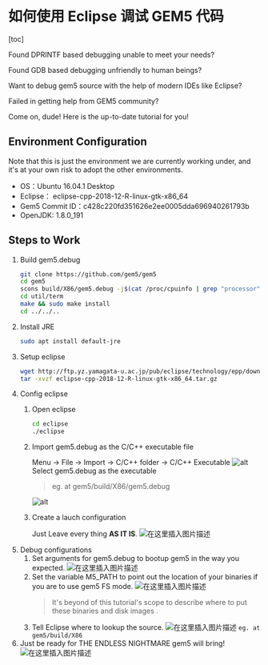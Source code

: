 # 如何使用 Eclipse 调试 GEM5 代码

[toc]

Found DPRINTF based debugging unable to meet your needs?

Found GDB based debugging unfriendly to human beings?

Want to debug gem5 source with the help of modern IDEs like Eclipse?

Failed in getting help from GEM5 community?

Come on, dude! Here is the up-to-date tutorial for you!

## Environment Configuration

Note that this is just the environment we are currently working under, and it's at your own risk to adopt the other environments.

* OS：Ubuntu 16.04.1 Desktop
* Eclipse： eclipse-cpp-2018-12-R-linux-gtk-x86_64
* Gem5 Commit ID：c428c220fd351626e2ee0005dda696940261793b
* OpenJDK: 1.8.0_191

## Steps to Work

1. Build gem5.debug
    ```bash
    git clone https://github.com/gem5/gem5
    cd gem5
    scons build/X86/gem5.debug -j$(cat /proc/cpuinfo | grep "processor" | wc -l)
    cd util/term
    make && sudo make install
    cd ../../..
    ```
1. Install JRE
    ```bash
    sudo apt install default-jre
    ```
1. Setup eclipse
    ```bash
    wget http://ftp.yz.yamagata-u.ac.jp/pub/eclipse/technology/epp/downloads/release/2018-12/R/eclipse-cpp-2018-12-R-linux-gtk-x86_64.tar.gz
    tar -xvzf eclipse-cpp-2018-12-R-linux-gtk-x86_64.tar.gz
    ```
1. Config eclipse
    1. Open eclipse
        ```bash
        cd eclipse
        ./eclipse
        ```
	1. Import gem5.debug as the C/C++ executable file

        Menu -> File -> Import -> C/C\++ folder -> C/C++ Executable 
        ![alt](https://img-blog.csdnimg.cn/20181229085920483.png?x-oss-process=image/watermark,type_ZmFuZ3poZW5naGVpdGk,shadow_10,text_aHR0cHM6Ly9ibG9nLmNzZG4ubmV0L21hb2tlbG9uZzk1,size_16,color_FFFFFF,t_70)
        Select gem5.debug as the executable

        > eg. at gem5/build/X86/gem5.debug
        
        ![alt](https://img-blog.csdnimg.cn/20181229085955148.png?x-oss-process=image/watermark,type_ZmFuZ3poZW5naGVpdGk,shadow_10,text_aHR0cHM6Ly9ibG9nLmNzZG4ubmV0L21hb2tlbG9uZzk1,size_16,color_FFFFFF,t_70)
	1. Create a lauch configuration

        Just Leave every thing **AS IT IS**.
        ![在这里插入图片描述](https://img-blog.csdnimg.cn/2018122909004745.png?x-oss-process=image/watermark,type_ZmFuZ3poZW5naGVpdGk,shadow_10,text_aHR0cHM6Ly9ibG9nLmNzZG4ubmV0L21hb2tlbG9uZzk1,size_16,color_FFFFFF,t_70)	
1. Debug configurations
	1. Set arguments for gem5.debug to bootup gem5 in the way you expected.
            		![在这里插入图片描述](https://img-blog.csdnimg.cn/20181229090107299.png?x-oss-process=image/watermark,type_ZmFuZ3poZW5naGVpdGk,shadow_10,text_aHR0cHM6Ly9ibG9nLmNzZG4ubmV0L21hb2tlbG9uZzk1,size_16,color_FFFFFF,t_70)
	1. Set the variable M5_PATH to point out the location of your binaries if you are to use gem5 FS mode.
            ![在这里插入图片描述](https://img-blog.csdnimg.cn/20181229090120932.png?x-oss-process=image/watermark,type_ZmFuZ3poZW5naGVpdGk,shadow_10,text_aHR0cHM6Ly9ibG9nLmNzZG4ubmV0L21hb2tlbG9uZzk1,size_16,color_FFFFFF,t_70)
          > It's beyond of this tutorial's scope to describe where to put these binaries and disk images .
	1. Tell Eclipse where to lookup the source.
            ![在这里插入图片描述](https://img-blog.csdnimg.cn/20181229090140147.png?x-oss-process=image/watermark,type_ZmFuZ3poZW5naGVpdGk,shadow_10,text_aHR0cHM6Ly9ibG9nLmNzZG4ubmV0L21hb2tlbG9uZzk1,size_16,color_FFFFFF,t_70)
            ```
            eg. at gem5/build/X86
            ```
1. Just be ready for THE ENDLESS NIGHTMARE gem5 will bring!
![在这里插入图片描述](https://img-blog.csdnimg.cn/20181229090217414.png?x-oss-process=image/watermark,type_ZmFuZ3poZW5naGVpdGk,shadow_10,text_aHR0cHM6Ly9ibG9nLmNzZG4ubmV0L21hb2tlbG9uZzk1,size_16,color_FFFFFF,t_70)
